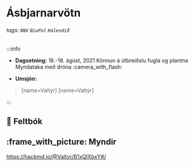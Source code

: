Ásbjarnarvötn
===

###### tags: `NNV` `BioPol` `Hálendið` 

:::info
- **Dagsetning:** 16.-18. ágúst, 2021
Könnun á útbreiðslu fugla og plantna
Myndataka með dróna :camera_with_flash: 

- **Umsjón:**  
 > [name=Valtýr]
 > [name=Valtýr]

:::

## :notebook:  Feltbók



## :frame_with_picture: Myndir
https://hackmd.io/@Valtyr/B1xQlXbxY#/